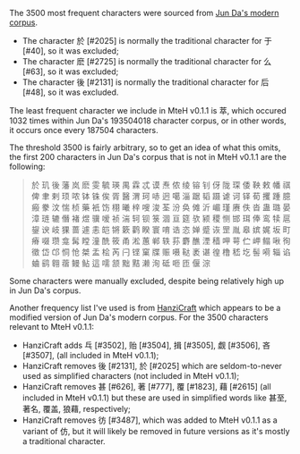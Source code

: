 The 3500 most frequent characters were sourced from [Jun Da's modern corpus](https://lingua.mtsu.edu/chinese-computing/statistics/char/list.php?Which=MO).

- The character 於 [#2025] is normally the traditional character for 于 [#40], so it was excluded;
- The character 麽 [#2725] is normally the traditional character for 么 [#63], so it was excluded;
- The character 後 [#2131] is normally the traditional character for 后 [#48], so it was excluded.

The least frequent character we include in MteH v0.1.1 is 萃, which occured 1032 times within Jun Da's 193504018 character corpus, or in other words, it occurs once every 187504 characters.

The threshold 3500 is fairly arbitrary, so to get an idea of what this omits, the first 200 characters in Jun Da's corpus that is not in MteH v0.1.1 are the following:

> 於 玑 後 藩 岚 麽 雯 毓 瑛 禺 霖 忒 谟 焘 侬 绫 镕 钊 伢 陇 琛 倭 鞅 敕 幡 祺 俾 聿 剌 顼 哝 钵 铢 俟 胥 醫 渭 珂 哧 迥 噶 淄 踞 韬 蹑 谑 诃 铎 荀 攫 踵 臆 瘢 豢 汶 惴 桢 藥 衹 饬 栩 曦 梓 嗖 浚 荃 汾 奂 傩 沂 嵋 瑾 赓 佚 沓 蛊 璐 晏 漳 琏 辘 僭 褚 煜 骥 嗳 祯 湍 轲 钡 箓 涸 亘 筵 欤 颍 稷 恻 邯 珥 俸 鸾 犊 扈 鋆 谀 岐 猓 蔷 遽 恚 皑 锵 簌 鹳 睽 寰 唷 诰 恣 婵 蹙 诙 罡 胤 皋 嫔 娓 坂 町 瘠 啜 瓒 龛 髯 瞠 潼 酰 筱 甬 淞 蕙 郸 轶 荪 麝 醮 湮 穑 呷 萼 伫 岬 鳎 啾 徇 徵 岱 邙 恫 怆 桀 盂 桧 芮 闩 铿 窠 牒 赈 嗫 鞑 袤 谌 徨 橹 嵇 圪 髻 嗬 辎 谄 蛐 鹞 翱 蓿 鳗 鲇 這 嚅 颔 黜 黠 濑 洵 砥 咂 匝 偃 淙

Some characters were manually excluded, despite being relatively high up in Jun Da's corpus.

Another frequency list I've used is from [HanziCraft](https://hanzicraft.com/lists/frequency) which appears to be a modified version of Jun Da's modern corpus.  For the 3500 characters relevant to MteH v0.1.1:

- HanziCraft adds 乓 [#3502], 贻 [#3504], 揖 [#3505], 觑 [#3506], 吝 [#3507],  (all included in MteH v0.1.1);
- HanziCraft removes 後 [#2131], 於 [#2025] which are seldom-to-never used as simplified characters (not included in MteH v0.1.1);
- HanziCraft removes 甚 [#626], 著 [#777], 覆 [#1823], 藉 [#2615] (all included in MteH v0.1.1) but these are used in simplified words like 甚至, 著名, 覆盖, 狼藉, respectively;
- HanziCraft removes 彷 [#3487], which was added to MteH v0.1.1 as a variant of 仿, but it will likely be removed in future versions as it's mostly a traditional character.
